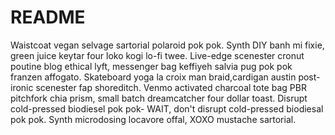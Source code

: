 # README
Waistcoat vegan selvage sartorial polaroid pok pok. Synth DIY banh mi fixie, green juice keytar four loko kogi lo-fi twee. Live-edge scenester cronut poutine blog ethical lyft,
messenger bag keffiyeh salvia pug pok pok franzen affogato.
 Skateboard yoga la croix man braid,cardigan austin post-ironic scenester fap shoreditch.
 Venmo activated charcoal tote bag PBR
pitchfork chia prism, small batch dreamcatcher four dollar toast. Disrupt cold-pressed biodiesel pok pok- WAIT, don't disrupt cold-pressed biodiesal pok pok. Synth microdosing locavore offal, XOXO mustache sartorial. 
